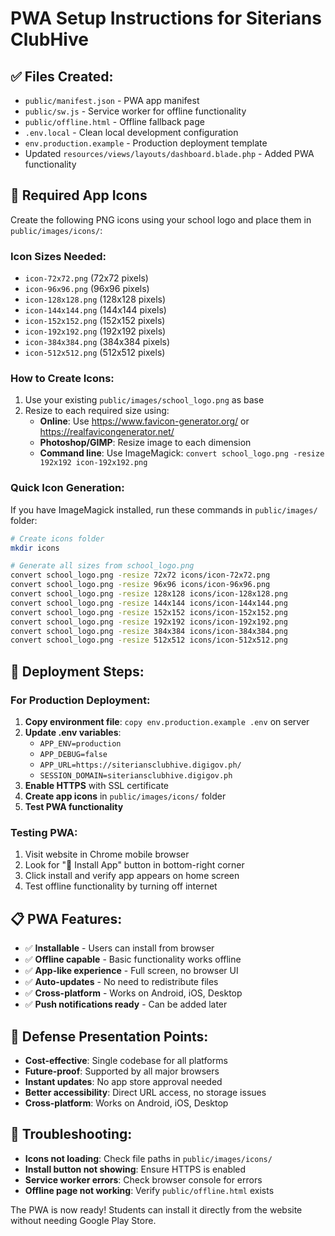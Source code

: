 # PWA Setup Instructions for Siterians ClubHive

## ✅ Files Created:
- `public/manifest.json` - PWA app manifest
- `public/sw.js` - Service worker for offline functionality  
- `public/offline.html` - Offline fallback page
- `.env.local` - Clean local development configuration
- `env.production.example` - Production deployment template
- Updated `resources/views/layouts/dashboard.blade.php` - Added PWA functionality

## 📱 Required App Icons

Create the following PNG icons using your school logo and place them in `public/images/icons/`:

### Icon Sizes Needed:
- `icon-72x72.png` (72x72 pixels)
- `icon-96x96.png` (96x96 pixels)  
- `icon-128x128.png` (128x128 pixels)
- `icon-144x144.png` (144x144 pixels)
- `icon-152x152.png` (152x152 pixels)
- `icon-192x192.png` (192x192 pixels)
- `icon-384x384.png` (384x384 pixels)
- `icon-512x512.png` (512x512 pixels)

### How to Create Icons:
1. Use your existing `public/images/school_logo.png` as base
2. Resize to each required size using:
   - **Online**: Use https://www.favicon-generator.org/ or https://realfavicongenerator.net/
   - **Photoshop/GIMP**: Resize image to each dimension
   - **Command line**: Use ImageMagick: `convert school_logo.png -resize 192x192 icon-192x192.png`

### Quick Icon Generation:
If you have ImageMagick installed, run these commands in `public/images/` folder:

```bash
# Create icons folder
mkdir icons

# Generate all sizes from school_logo.png
convert school_logo.png -resize 72x72 icons/icon-72x72.png
convert school_logo.png -resize 96x96 icons/icon-96x96.png
convert school_logo.png -resize 128x128 icons/icon-128x128.png
convert school_logo.png -resize 144x144 icons/icon-144x144.png
convert school_logo.png -resize 152x152 icons/icon-152x152.png
convert school_logo.png -resize 192x192 icons/icon-192x192.png
convert school_logo.png -resize 384x384 icons/icon-384x384.png
convert school_logo.png -resize 512x512 icons/icon-512x512.png
```

## 🚀 Deployment Steps:

### For Production Deployment:
1. **Copy environment file**: `copy env.production.example .env` on server
2. **Update .env variables**:
   - `APP_ENV=production`
   - `APP_DEBUG=false`
   - `APP_URL=https://siteriansclubhive.digigov.ph/`
   - `SESSION_DOMAIN=siteriansclubhive.digigov.ph`
3. **Enable HTTPS** with SSL certificate
4. **Create app icons** in `public/images/icons/` folder
5. **Test PWA functionality**

### Testing PWA:
1. Visit website in Chrome mobile browser
2. Look for "📱 Install App" button in bottom-right corner
3. Click install and verify app appears on home screen
4. Test offline functionality by turning off internet

## 📋 PWA Features:
- ✅ **Installable** - Users can install from browser
- ✅ **Offline capable** - Basic functionality works offline
- ✅ **App-like experience** - Full screen, no browser UI
- ✅ **Auto-updates** - No need to redistribute files
- ✅ **Cross-platform** - Works on Android, iOS, Desktop
- ✅ **Push notifications ready** - Can be added later

## 🎯 Defense Presentation Points:
- **Cost-effective**: Single codebase for all platforms
- **Future-proof**: Supported by all major browsers  
- **Instant updates**: No app store approval needed
- **Better accessibility**: Direct URL access, no storage issues
- **Cross-platform**: Works on Android, iOS, Desktop

## 🔧 Troubleshooting:
- **Icons not loading**: Check file paths in `public/images/icons/`
- **Install button not showing**: Ensure HTTPS is enabled
- **Service worker errors**: Check browser console for errors
- **Offline page not working**: Verify `public/offline.html` exists

The PWA is now ready! Students can install it directly from the website without needing Google Play Store.
